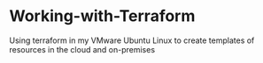 # Working-with-Terraform
Using terraform in my VMware Ubuntu Linux to create templates of resources in the cloud and on-premises
